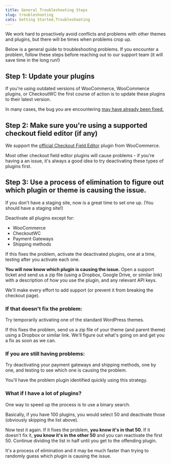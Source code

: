 ```yaml
---
title: General Troubleshooting Steps
slug: troubleshooting
cats: Getting Started,Troubleshooting
---
```



  <p>
    We work hard to proactively avoid conflicts and problems with other themes and plugins, but there will be times when problems crop up.&nbsp;
  </p>
  <p>
    Below is a general guide to troubleshooting problems. If you encounter a problem, follow these steps before reaching out to our support team (it will save time in the long run!)
  </p>
  <h2>
    Step 1: Update your plugins
  </h2>
  <p>
    If you're using outdated versions of WooCommerce, WooCommerce plugins, or CheckoutWC the first course of action is to update these plugins to their latest version.
  </p>
  <p>
    In many cases, the bug you are encountering <a href="https://cfw.test/documentation/change-log">may have already been fixed.</a>
  </p>
  <h2>
    Step 2: Make sure you're using a supported checkout field editor (if any)
  </h2>
  <p>
    We support the <a href="https://woocommerce.com/products/woocommerce-checkout-field-editor/" target="_blank">official Checkout Field Editor</a> plugin from WooCommerce.
  </p>
  <p>
    Most other checkout field editor plugins will cause problems - if you're having a an issue, it's always a good idea to try deactivating these types of plugins first.
  </p>
  <h2>
    Step 3: Use a process of elimination to figure out which plugin or theme is causing the issue.
  </h2>
  <p>
    If you don't have a staging site, now is a great time to set one up. (You should have a staging site!)
  </p>
  <p>
    Deactivate all plugins except for:
  </p>
  <ul>
    <li>WooCommerce
    </li>
    <li>CheckoutWC
    </li>
    <li>Payment Gateways
    </li>
    <li>Shipping methods
    </li>
  </ul>
  <p>
    If this fixes the problem, activate the deactivated plugins, one at a time, testing after you activate each one.&nbsp;
  </p>
  <p>
    <strong>You will now know which plugin is causing the issue.</strong> Open a support ticket and send us a zip file (using a Dropbox, Google Drive, or similar link) with a description of how you use the plugin, and any relevant API keys.&nbsp;
  </p>
  <p>
    We'll make every effort to add support (or prevent it from breaking the checkout page).
  </p>
  <h3>
    <strong>If that doesn't fix the problem:</strong>&nbsp;
  </h3>
  <p>
    Try temporarily activating one of the standard WordPress themes.
  </p>
  <p>
    If this fixes the problem, send us a zip file of your theme (and parent theme) using a Dropbox or similar link. We'll figure out what's going on and get you a fix as soon as we can.&nbsp;
  </p>
  <h3>
    <strong>If you are still&nbsp;having problems:</strong>
  </h3>
  <p>
    Try deactivating your payment gateways and shipping methods, one by one, and testing to see which one is causing the problem.&nbsp;
  </p>
  <p>
    You'll have the problem plugin identified quickly using this strategy.&nbsp;
  </p>
  <h3>
    What if I have a lot of plugins?
  </h3>
  <p>
    One way to speed up the process is to use a binary search.&nbsp;
  </p>
  <p>
    Basically, if you have 100 plugins, you would select 50 and deactivate those (obviously skipping the list above).&nbsp;
  </p>
  <p>
    Now test it again. If it fixes the problem, <strong>you know it's in that 50.</strong> If it doesn't fix it, <strong>you know it's in the other 50</strong> and you can reactivate the first 50. Continue dividing the list in half until you get to the offending plugin.&nbsp;
  </p>
  <p>
    It's a process of elimination and it may be much faster than trying to randomly guess which plugin is causing the issue.&nbsp;
  </p>
